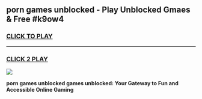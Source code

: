 
## porn games unblocked - Play Unblocked Gmaes & Free #k9ow4
<h3>
<a href="https://news.freeplayer.one?title=porn_games_unblocked&ref=03M">CLICK TO PLAY</a></h3>
<hr>

<h3>
<a href="https://news.freeplayer.one?title=porn_games_unblocked&ref=03M">CLICK 2 PLAY</a>
  
</h3>

<a href="https://news.freeplayer.one?title=porn_games_unblocked&ref=03M"><img src="https://clearcache.store/games.png"></a>


**porn games unblocked games unblocked: Your Gateway to Fun and Accessible Online Gaming**
